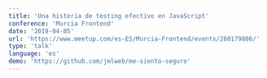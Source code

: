 ```yaml
---
title: 'Una historia de testing efectivo en JavaScript'
conference: 'Murcia Frontend'
date: '2019-04-05'
url: 'https://www.meetup.com/es-ES/Murcia-Frontend/events/260179886/'
type: 'talk'
language: 'es'
demo: 'https://github.com/jmlweb/me-siento-seguro'
---
```

